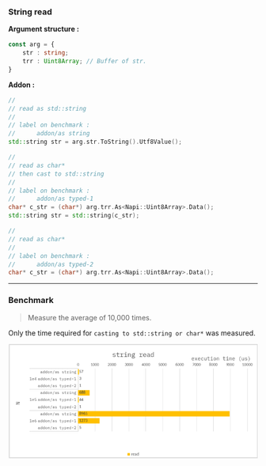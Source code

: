 ### String read

**Argument structure :**

```ts
const arg = {
    str : string;
    trr : Uint8Array; // Buffer of str.
}
```

**Addon :**

```cpp
//
// read as std::string
//
// label on benchmark :
//      addon/as string
std::string str = arg.str.ToString().Utf8Value();
```

```cpp
//
// read as char*
// then cast to std::string
//
// label on benchmark :
//      addon/as typed-1
char* c_str = (char*) arg.trr.As<Napi::Uint8Array>.Data();
std::string str = std::string(c_str);
```

```cpp
//
// read as char*
//
// label on benchmark :
//      addon/as typed-2
char* c_str = (char*) arg.trr.As<Napi::Uint8Array>.Data();
```

---

### Benchmark

> Measure the average of 10,000 times.

Only the time required for `casting to std::string or char*` was measured.

![](./resource/benchmark.png)
